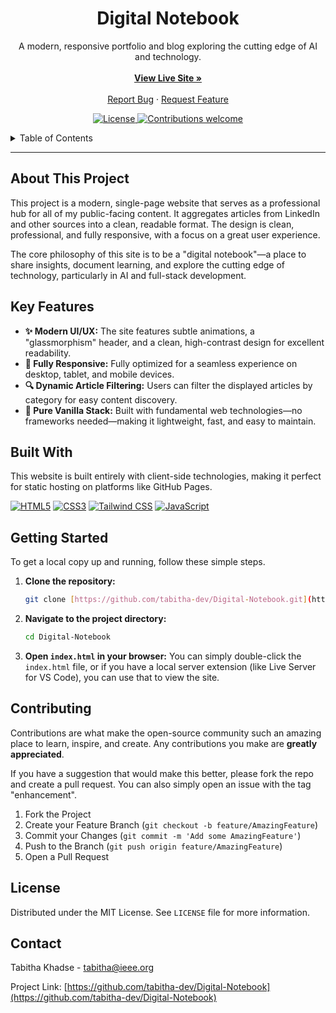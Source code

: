 <div align="center">
  <h1 align="center">Digital Notebook</h1>
  <p align="center">
    A modern, responsive portfolio and blog exploring the cutting edge of AI and technology.
    <br />
    <br />
    <a href="https://tabitha-dev.github.io/Digital-Notebook/"><strong>View Live Site »</strong></a>
    <br />
    <br />
    <a href="https://github.com/tabitha-dev/Digital-Notebook/issues">Report Bug</a>
    ·
    <a href="https://github.com/tabitha-dev/Digital-Notebook/issues">Request Feature</a>
  </p>
</div>

<p align="center">
  <a href="https://github.com/tabitha-dev/Digital-Notebook/blob/main/LICENSE">
    <img src="https://img.shields.io/badge/license-MIT-blue.svg" alt="License">
  </a>
  <a href="https://github.com/tabitha-dev/Digital-Notebook/issues">
    <img src="https://img.shields.io/badge/contributions-welcome-brightgreen.svg?style=flat" alt="Contributions welcome">
  </a>
</p>

<!-- TABLE OF CONTENTS -->
<details>
  <summary>Table of Contents</summary>
  <ol>
    <li><a href="#about-this-project">About This Project</a></li>
    <li><a href="#key-features">Key Features</a></li>
    <li><a href="#built-with">Built With</a></li>
    <li><a href="#getting-started">Getting Started</a></li>
    <li><a href="#contributing">Contributing</a></li>
    <li><a href="#license">License</a></li>
    <li><a href="#contact">Contact</a></li>
  </ol>
</details>

---




## About This Project

This project is a modern, single-page website that serves as a professional hub for all of my public-facing content. It aggregates articles from LinkedIn and other sources into a clean, readable format. The design is clean, professional, and fully responsive, with a focus on a great user experience.

The core philosophy of this site is to be a "digital notebook"—a place to share insights, document learning, and explore the cutting edge of technology, particularly in AI and full-stack development.

## Key Features

* **✨ Modern UI/UX:** The site features subtle animations, a "glassmorphism" header, and a clean, high-contrast design for excellent readability.
* **📱 Fully Responsive:** Fully optimized for a seamless experience on desktop, tablet, and mobile devices.
* **🔍 Dynamic Article Filtering:** Users can filter the displayed articles by category for easy content discovery.
* **🚀 Pure Vanilla Stack:** Built with fundamental web technologies—no frameworks needed—making it lightweight, fast, and easy to maintain.

## Built With

This website is built entirely with client-side technologies, making it perfect for static hosting on platforms like GitHub Pages.

<p align="left">
  <a href="https://developer.mozilla.org/en-US/docs/Web/HTML"><img src="https://img.shields.io/badge/HTML5-E34F26?style=for-the-badge&logo=html5&logoColor=white" alt="HTML5"></a>
  <a href="https://developer.mozilla.org/en-US/docs/Web/CSS"><img src="https://img.shields.io/badge/CSS3-1572B6?style=for-the-badge&logo=css3&logoColor=white" alt="CSS3"></a>
  <a href="https://tailwindcss.com/"><img src="https://img.shields.io/badge/Tailwind_CSS-38B2AC?style=for-the-badge&logo=tailwind-css&logoColor=white" alt="Tailwind CSS"></a>
  <a href="https://developer.mozilla.org/en-US/docs/Web/JavaScript"><img src="https://img.shields.io/badge/JavaScript-F7DF1E?style=for-the-badge&logo=javascript&logoColor=black" alt="JavaScript"></a>
</p>

## Getting Started

To get a local copy up and running, follow these simple steps.

1.  **Clone the repository:**
    ```bash
    git clone [https://github.com/tabitha-dev/Digital-Notebook.git](https://github.com/tabitha-dev/Digital-Notebook.git)
    ```

2.  **Navigate to the project directory:**
    ```bash
    cd Digital-Notebook
    ```

3.  **Open `index.html` in your browser:**
    You can simply double-click the `index.html` file, or if you have a local server extension (like Live Server for VS Code), you can use that to view the site.

## Contributing

Contributions are what make the open-source community such an amazing place to learn, inspire, and create. Any contributions you make are **greatly appreciated**.

If you have a suggestion that would make this better, please fork the repo and create a pull request. You can also simply open an issue with the tag "enhancement".

1.  Fork the Project
2.  Create your Feature Branch (`git checkout -b feature/AmazingFeature`)
3.  Commit your Changes (`git commit -m 'Add some AmazingFeature'`)
4.  Push to the Branch (`git push origin feature/AmazingFeature`)
5.  Open a Pull Request

## License

Distributed under the MIT License. See `LICENSE` file for more information.

## Contact

Tabitha Khadse - [tabitha@ieee.org](mailto:tabitha@ieee.org)

Project Link: [https://github.com/tabitha-dev/Digital-Notebook](https://github.com/tabitha-dev/Digital-Notebook)
